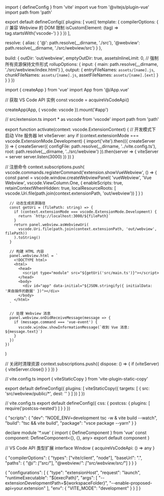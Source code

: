 import { defineConfig } from 'vite'
import vue from '@vitejs/plugin-vue'
import path from 'path'

export default defineConfig({
  plugins: [
    vue({
      template: {
        compilerOptions: {
          // 兼容 Webview 的 DOM 限制
          isCustomElement: (tag) => tag.startsWith('vscode-')
        }
      }
    })
  ],

  resolve: {
    alias: {
      '@': path.resolve(__dirname, './src'),
      '@webview': path.resolve(__dirname, './src/webview/src')
    }
  },

  build: {
    outDir: 'out/webview',
    emptyOutDir: true,
    assetsInlineLimit: 0, // 强制所有资源保持文件形式
    rollupOptions: {
      input: {
        main: path.resolve(__dirname, './src/webview/index.html')
      },
      output: {
        entryFileNames: `assets/[name].js`,
        chunkFileNames: `assets/[name].js`,
        assetFileNames: `assets/[name].[ext]`
      }
    }
  }
})

import { createApp } from 'vue'
import App from '@/App.vue'

// 获取 VS Code API 实例
const vscode = acquireVsCodeApi()

createApp(App, { 
  vscode: vscode 
}).mount('#app')

<template>
  <div class="webview-container">
    <h1>{{ msg }}</h1>
    <button @click="handleClick">通知插件</button>
  </div>
</template>

<script setup lang="ts">
import { ref } from 'vue'

// 接收来自插件的数据
const props = defineProps<{
  vscode: any
  initialData: string
}>()

const msg = ref(props.initialData || 'Hello Vite + Vue!')

const handleClick = () => {
  props.vscode.postMessage({
    command: 'vue-event',
    text: 'From Vue Webview'
  })
}
</script>

<style scoped>
.webview-container {
  padding: 20px;
}
</style>



// src/extension.ts
import * as vscode from 'vscode'
import path from 'path'

export function activate(context: vscode.ExtensionContext) {
  // 开发模式下启动 Vite 服务器
  let viteServer: any
  if (context.extensionMode === vscode.ExtensionMode.Development) {
    import('vite').then(({ createServer }) => {
      createServer({
        configFile: path.resolve(__dirname, '../vite.config.ts'),
        root: path.resolve(__dirname, '../src/webview')
      }).then(server => {
        viteServer = server
        server.listen(3000)
      })
    })
  }

  // 注册命令
  context.subscriptions.push(
    vscode.commands.registerCommand('extension.showVueWebview', () => {
      const panel = vscode.window.createWebviewPanel(
        'vueWebview',
        'Vue Webview',
        vscode.ViewColumn.One,
        {
          enableScripts: true,
          retainContextWhenHidden: true,
          localResourceRoots: [
            vscode.Uri.file(path.join(context.extensionPath, 'out/webview'))
          ]
        }
      )

      // 动态生成资源路径
      const getUri = (filePath: string) => {
        if (context.extensionMode === vscode.ExtensionMode.Development) {
          return `http://localhost:3000/${filePath}`
        }
        return panel.webview.asWebviewUri(
          vscode.Uri.file(path.join(context.extensionPath, 'out/webview', filePath))
        ).toString()
      }

      // 构建 HTML 内容
      panel.webview.html = `
        <!DOCTYPE html>
        <html>
          <head>
            <script type="module" src="${getUri('src/main.ts')}"></script>
          </head>
          <body>
            <div id="app" data-initial="${JSON.stringify({ initialData: '来自插件的数据' })"></div>
          </body>
        </html>
      `

      // 处理 Webview 消息
      panel.webview.onDidReceiveMessage(message => {
        if (message.command === 'vue-event') {
          vscode.window.showInformationMessage(`收到 Vue 消息: ${message.text}`)
        }
      })
    })
  )

  // 关闭时清理资源
  context.subscriptions.push({
    dispose: () => {
      if (viteServer) {
        viteServer.close()
      }
    }
  })
}





// vite.config.ts
import { viteStaticCopy } from 'vite-plugin-static-copy'

export default defineConfig({
  plugins: [
    viteStaticCopy({
      targets: [
        {
          src: 'src/webview/public/*',
          dest: ''
        }
      ]
    })
  ]
})



// vite.config.ts
export default defineConfig({
  css: {
    postcss: {
      plugins: [
        require('postcss-nested')
      ]
    }
  }
})




{
  "scripts": {
    "dev": "NODE_ENV=development tsc -w & vite build --watch",
    "build": "tsc && vite build",
    "package": "vsce package --yarn"
  }
}




declare module '*.vue' {
  import { DefineComponent } from 'vue'
  const component: DefineComponent<{}, {}, any>
  export default component
}

// VS Code API 类型扩展
interface Window {
  acquireVsCodeApi: () => any
}


{
  "compilerOptions": {
    "types": ["vite/client", "node"],
    "baseUrl": ".",
    "paths": {
      "@/*": ["src/*"],
      "@webview/*": ["src/webview/src/*"]
    }
  }
}




{
  "configurations": [
    {
      "type": "extensionHost",
      "request": "launch",
      "runtimeExecutable": "${execPath}",
      "args": [
        "--extensionDevelopmentPath=${workspaceFolder}",
        "--enable-proposed-api=your.extension"
      ],
      "env": {
        "VITE_MODE": "development"
      }
    }
  ]
}
